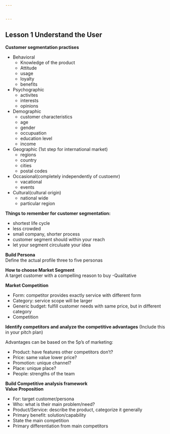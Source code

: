 ```yaml
---


---
```


<h2 id="lesson-1-understand-the-user">Lesson 1 Understand the User</h2>
<p><strong>Customer segmentation practises</strong></p>
<ul>
<li>Behavioral
<ul>
<li>Knowledge of the product</li>
<li>Attitude</li>
<li>usage</li>
<li>loyalty</li>
<li>benefits</li>
</ul>
</li>
<li>Psychographic
<ul>
<li>activites</li>
<li>interests</li>
<li>opinions</li>
</ul>
</li>
<li>Demographic
<ul>
<li>customer characteristics</li>
<li>age</li>
<li>gender</li>
<li>occupuation</li>
<li>education level</li>
<li>income</li>
</ul>
</li>
<li>Geographic (1st step for international market)
<ul>
<li>regions</li>
<li>country</li>
<li>cities</li>
<li>postal codes</li>
</ul>
</li>
<li>Occasional(completely independently of custoemr)
<ul>
<li>vacational</li>
<li>events</li>
</ul>
</li>
<li>Cultural(cultural origin)
<ul>
<li>national wide</li>
<li>particular region</li>
</ul>
</li>
</ul>
<p><strong>Things to remember for customer segmentation:</strong></p>
<ul>
<li>shortest life cycle</li>
<li>less crowded</li>
<li>small company, shorter process</li>
<li>customer segment should within your reach</li>
<li>let your segment circuluate your idea</li>
</ul>
<p><strong>Build Persona</strong><br>
Define the actual profile three to five personas</p>
<p><strong>How to choose Market Segment</strong><br>
A target customer with a compelling reason to buy -Qualitative</p>
<p><strong>Market Competition</strong></p>
<ul>
<li>Form: competitor provides exactly service with different form</li>
<li>Category: service scope will be larger</li>
<li>Generic budget: fulfill customer needs with same price, but in different category</li>
<li>Competition</li>
</ul>
<p><strong>Identify competitors and analyze the competitive advantages</strong> (Include this in your pitch plan)</p>
<p>Advantages can be based on the 5p’s of marketing:</p>
<ul>
<li>Product: have features other competitors don’t?</li>
<li>Price: same value lower price?</li>
<li>Promotion: unique channel?</li>
<li>Place: unique place?</li>
<li>People: strengths of the team</li>
</ul>
<p><strong>Build Competitive analysis framework</strong><br>
<strong>Value Proposition</strong></p>
<ul>
<li>For: target customer/persona</li>
<li>Who: what is their main problem/need?</li>
<li>Product/Service: describe the product, categorize it generally</li>
<li>Primary benefit: solution/capability</li>
<li>State the main competition</li>
<li>Primary differentiation from main competitors</li>
</ul>

